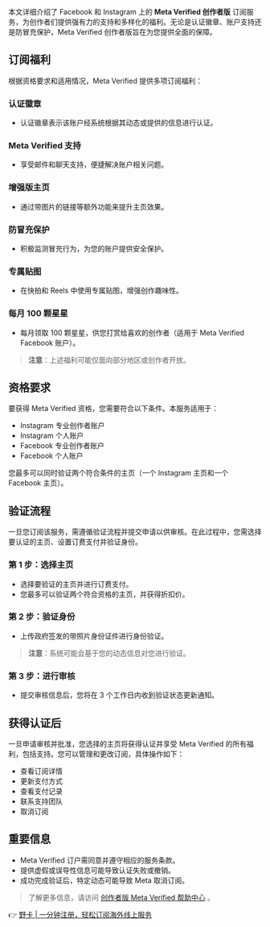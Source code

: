 本文详细介绍了 Facebook 和 Instagram 上的 **Meta Verified 创作者版** 订阅服务，为创作者们提供强有力的支持和多样化的福利。无论是认证徽章、账户支持还是防冒充保护，Meta Verified 创作者版旨在为您提供全面的保障。

## 订阅福利

根据资格要求和适用情况，Meta Verified 提供多项订阅福利：

### 认证徽章
- 认证徽章表示该账户经系统根据其动态或提供的信息进行认证。

### Meta Verified 支持
- 享受邮件和聊天支持，便捷解决账户相关问题。

### 增强版主页
- 通过带图片的链接等额外功能来提升主页效果。

### 防冒充保护
- 积极监测冒充行为，为您的账户提供安全保护。

### 专属贴图
- 在快拍和 Reels 中使用专属贴图，增强创作趣味性。

### 每月 100 颗星星
- 每月领取 100 颗星星，供您打赏给喜欢的创作者（适用于 Meta Verified Facebook 账户）。

> **注意**：上述福利可能仅面向部分地区或创作者开放。

## 资格要求

要获得 Meta Verified 资格，您需要符合以下条件。本服务适用于：

- Instagram 专业创作者账户
- Instagram 个人账户
- Facebook 专业创作者账户
- Facebook 个人账户

您最多可以同时验证两个符合条件的主页（一个 Instagram 主页和一个 Facebook 主页）。

## 验证流程

一旦您订阅该服务，需遵循验证流程并提交申请以供审核。在此过程中，您需选择要认证的主页、设置订费支付并验证身份。

### 第 1 步：选择主页
- 选择要验证的主页并进行订费支付。
- 您最多可以验证两个符合资格的主页，并获得折扣价。

### 第 2 步：验证身份
- 上传政府签发的带照片身份证件进行身份验证。

> **注意**：系统可能会基于您的动态信息对您进行验证。

### 第 3 步：进行审核
- 提交审核信息后，您将在 3 个工作日内收到验证状态更新通知。

## 获得认证后

一旦申请审核并批准，您选择的主页将获得认证并享受 Meta Verified 的所有福利，包括支持。您可以管理和更改订阅，具体操作如下：

- 查看订阅详情
- 更新支付方式
- 查看支付记录
- 联系支持团队
- 取消订阅

## 重要信息

- Meta Verified 订户需同意并遵守相应的服务条款。
- 提供虚假或误导性信息可能导致认证失败或撤销。
- 成功完成验证后，特定动态可能导致 Meta 取消订阅。

> 了解更多信息，请访问 [创作者版 Meta Verified 帮助中心](https://bit.ly/bewildcard) 。

👉 [野卡 | 一分钟注册，轻松订阅海外线上服务](https://bit.ly/bewildcard)